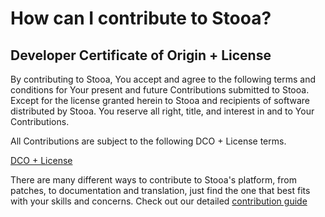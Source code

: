 # How can I contribute to Stooa?

## Developer Certificate of Origin + License

By contributing to Stooa, You accept and agree to the following terms and conditions for Your present and future Contributions submitted to Stooa. Except for the license granted herein to Stooa and recipients of software distributed by Stooa. You reserve all right, title, and interest in and to Your Contributions.

All Contributions are subject to the following DCO + License terms.

[DCO + License](https://github.com/Stooa/Stooa/blob/master/DCOLICENSE)

There are many different ways to contribute to Stooa's platform, from patches, to documentation and translation, just find the one that best fits with your skills and concerns. Check out our detailed [contribution guide](https://docs.stooa.com/documentation/contributing)
